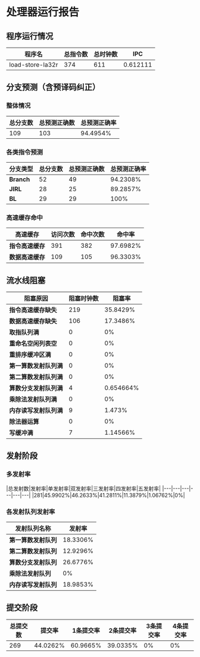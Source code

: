 # 处理器运行报告
## 程序运行情况
|程序名|总指令数|总时钟数|IPC|
|---|---|---|---|
|load-store-la32r|374|611|0.612111|

## 分支预测（含预译码纠正）
### 整体情况
|总分支数|总预测正确数|总预测正确率|
|---|---|---|
|109|103|94.4954%|

### 各类指令预测
|分支类型|总分支数|总预测正确数|总预测正确率|
|---|---|---|---|
|**Branch**| 52 | 49 | 94.2308%|
|**JIRL**| 28 | 25 | 89.2857%|
|**BL**| 29 | 29 | 100%|

### 高速缓存命中
|高速缓存|访问次数|命中次数|命中率|
|---|---|---|---|
|**指令高速缓存**| 391 | 382 | 97.6982%|
|**数据高速缓存**| 109 | 105 | 96.3303%|
## 流水线阻塞
|阻塞原因|阻塞时钟数|阻塞率|
|---|---|---|
|**指令高速缓存缺失**| 219 | 35.8429%|
|**数据高速缓存缺失**| 106 | 17.3486%|
|**取指队列满**| 0 | 0%|
|**重命名空闲列表空**|0 | 0%|
|**重排序缓冲区满**|0 | 0%|
|**第一算数发射队列满**|0 | 0%|
|**第二算数发射队列满**|0 | 0%|
|**算数分支发射队列满**|4 | 0.654664%|
|**乘除法发射队列满**|0 | 0%|
|**内存读写发射队列满**|9 | 1.473%|
|**除法器运算**|0 | 0%|
|**写缓冲满**|7 | 1.14566%|

## 发射阶段
### 多发射率
|总发射数|发射率|单发射率|双发射率|三发射率|四发射率|五发射率|
|---|---|---|---|---|---|
|281|45.9902%|46.2633%|41.2811%|11.3879%|1.06762%|0%|

### 各发射队列发射率
|发射队列名称|发射率|
|---|---|
|**第一算数发射队列**|18.3306%|
|**第二算数发射队列**|12.9296%|
|**算数分支发射队列**|26.6776%|
|**乘除法发射队列**|0%|
|**内存读写发射队列**|18.9853%|

## 提交阶段
|总提交数|提交率|1条提交率|2条提交率|3条提交率|4条提交率|
|---|---|---|---|---|---|
|269|44.0262%|60.9665%|39.0335%|0%|0%|
